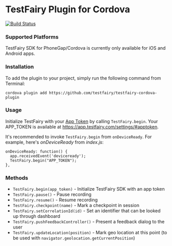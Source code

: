 # TestFairy Plugin for Cordova 

[![Build Status](https://travis-ci.org/testfairy/testfairy-cordova-plugin.svg?branch=master)](https://travis-ci.org/testfairy/testfairy-cordova-plugin)

### Supported Platforms

TestFairy SDK for PhoneGap/Cordova is currently only available for iOS and Android apps.

### Installation

To add the plugin to your project, simply run the following command from Terminal:

```
cordova plugin add https://github.com/testfairy/testfairy-cordova-plugin
```

### Usage

Initialize TestFairy with your [App Token](https://app.testfairy.com/settings/#apptoken) by calling `TestFairy.begin`. Your APP_TOKEN is available at https://app.testfairy.com/settings/#apptoken.

It's recommended to invoke `TestFairy.begin` from `onDeviceReady`. For example, here's *onDeviceReady* from *index.js*:

```
onDeviceReady: function() {
  app.receivedEvent('deviceready');
  TestFairy.begin("APP_TOKEN");
},
```

### Methods

 * `TestFairy.begin(app_token)` - Initialize TestFairy SDK with an app token
 * `TestFairy.pause()` - Pause recording 
 * `TestFairy.resume()` - Resume recording
 * `TestFairy.checkpoint(name)` - Mark a checkpoint in session
 * `TestFairy.setCorrelationId(id)` - Set an identifier that can be looked up through dashboard
 * `TestFairy.pushFeedbackController()` - Present a feedback dialog to the user
 * `TestFairy.updateLocation(position)` - Mark geo location at this point (to be used with `navigator.geolocation.getCurrentPosition`)




 

